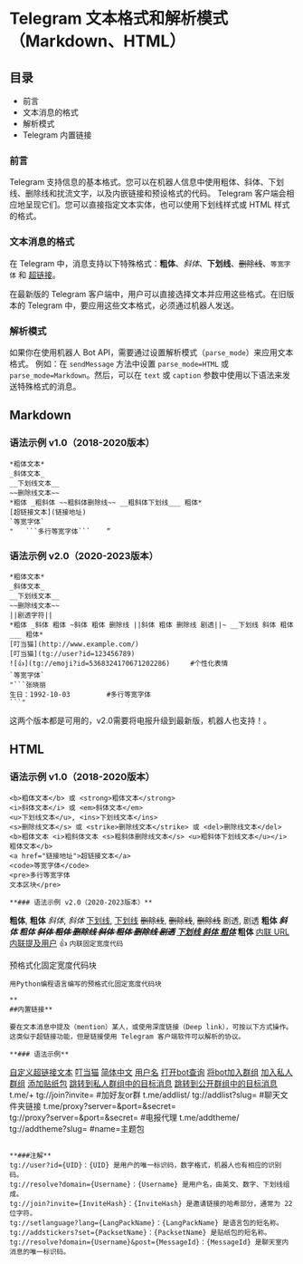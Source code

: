 # Telegram 文本格式和解析模式（Markdown、HTML）

## 目录

- 前言
- 文本消息的格式
- 解析模式
- Telegram 内置链接

### 前言

Telegram 支持信息的基本格式。您可以在机器人信息中使用粗体、斜体、下划线、删除线和扰流文字，以及内嵌链接和预设格式的代码。
Telegram 客户端会相应地呈现它们。您可以直接指定文本实体，也可以使用下划线样式或 HTML 样式的格式。

### 文本消息的格式

在 Telegram 中，消息支持以下特殊格式：**粗体**、*斜体*、__下划线__、~~删除线~~、`等宽字体` 和 [超链接](#)。

在最新版的 Telegram 客户端中，用户可以直接选择文本并应用这些格式。在旧版本的 Telegram 中，要应用这些文本格式，必须通过机器人发送。

### 解析模式

如果你在使用机器人 Bot API，需要通过设置解析模式（`parse_mode`）来应用文本格式。
例如：在 `sendMessage` 方法中设置 `parse_mode=HTML` 或 `parse_mode=Markdown`。然后，可以在 `text` 或 `caption` 参数中使用以下语法来发送特殊格式的消息。

## Markdown

### 语法示例 v1.0（2018-2020版本）
```
*粗体文本*
_斜体文本_
__下划线文本__
~~删除线文本~~
*粗体 _粗斜体 ~~粗斜体删除线~~ __粗斜体下划线___ 粗体*
[超链接文本](链接地址)
`等宽字体`
"   ```多行等宽字体```    ”
```
### 语法示例 v2.0（2020-2023版本）

```
*粗体文本*
_斜体文本_
__下划线文本__
~~删除线文本~~
||剧透字符||
*粗体 _斜体 粗体 ~斜体 粗体 删除线 ||斜体 粗体 删除线 剧透||~ __下划线 斜体 粗体___ 粗体*
[叮当猫](http://www.example.com/)
[叮当猫](tg://user?id=123456789)
![👍](tg://emoji?id=5368324170671202286)     #个性化表情
`等宽字体`
"```张晓丽
生日：1992-10-03         #多行等宽字体
```"
```
这两个版本都是可用的，v2.0需要将电报升级到最新版，机器人也支持！。


## HTML

### 语法示例 v1.0（2018-2020版本）
```
<b>粗体文本</b> 或 <strong>粗体文本</strong>
<i>斜体文本</i> 或 <em>斜体文本</em>
<u>下划线文本</u>, <ins>下划线文本</ins>
<s>删除线文本</s> 或 <strike>删除线文本</strike> 或 <del>删除线文本</del>
<b>粗体文本 <i>粗斜体文本 <s>粗斜体删除线文本</s> <u>粗斜体下划线文本</u></i> 粗体文本</b>
<a href="链接地址">超链接文本</a>
<code>等宽字体</code>
<pre>多行等宽字体
文本区块</pre>

**### 语法示例 v2.0（2020-2023版本）**
```
<b>粗体</b>, <strong>粗体</strong>
<i>斜体</i>, <em>斜体</em>
<u>下划线</u>, <ins>下划线</ins>
<s>删除线</s>, <strike>删除线</strike>, <del>删除线</del>
<span class="tg-spoiler">剧透</span>, <tg-spoiler>剧透</tg-spoiler>
<b>粗体 <i>斜体 粗体 <s>斜体 粗体 删除线 <span class="tg-spoiler">斜体 粗体 删除线 剧透</span></s> <u>下划线 斜体 粗体</u></i> 粗体</b>
<a href="http://www.example.com/">内联 URL</a>
<a href="tg://user?id=123456789">内联提及用户</a>
<tg-emoji emoji-id="5368324170671202286">👍</tg-emoji>
<code>内联固定宽度代码</code>
<pre>预格式化固定宽度代码块</pre>
<pre><code class="language-python">用Python编程语言编写的预格式化固定宽度代码块</code></pre>
```
**
##内置链接**

要在文本消息中提及（mention）某人，或使用深度链接（Deep link），可按以下方式操作。这类似于超链接功能，但是链接使用 Telegram 客户端软件可以解析的协议。

**### 语法示例**
```
[自定义超链接文本](tg://user?id=用户UID)
[叮当猫](tg://user?id=123456789)
[简体中文](tg://setlanguage?lang=zhhanttw)
[用户名](tg://resolve?domain=用户名)
[打开bot查询](tg://resolve?domain=用户名Bot&start=payload)
[将bot加入群组](https://t.me/用户名Bot?startgroup=payload)
[加入私人群组](tg://join?invite=邀请链接哈希)
[添加贴纸包](tg://addstickers?set=贴纸包名称)
[跳转到私人群组中的目标消息](https://t.me/c/群组ID/消息ID)
[跳转到公开群组中的目标消息](https://t.me/用户名/消息ID)
t.me/+<hash> 
tg://join?invite=<hash>    #加好友or群
t.me/addlist/<slug>
tg://addlist?slug=<slug>     #聊天文件夹链接
t.me/proxy?server=<server>&port=<port>&secret=<secret>   
tg://proxy?server=<server>&port=<port>&secret=<secret>         #电报代理
t.me/addtheme/<name>
tg://addtheme?slug=<name>   #name=主题包

```

**###注解**
tg://user?id={UID}：{UID} 是用户的唯一标识码，数字格式，机器人也有相应的识别码。
tg://resolve?domain={Username}：{Username} 是用户名，由英文、数字、下划线组成。
tg://join?invite={InviteHash}：{InviteHash} 是邀请链接的哈希部分，通常为 22 位字符。
tg://setlanguage?lang={LangPackName}：{LangPackName} 是语言包的短名称。
tg://addstickers?set={PacksetName}：{PacksetName} 是贴纸包的短名称。
tg://resolve?domain={Username}&post={MessageId}：{MessageId} 是聊天室内消息的唯一标识码。


```



